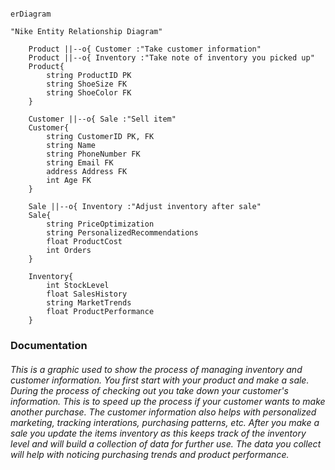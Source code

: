```mermaid

erDiagram

"Nike Entity Relationship Diagram"

    Product ||--o{ Customer :"Take customer information"
    Product ||--o{ Inventory :"Take note of inventory you picked up"
    Product{
        string ProductID PK
        string ShoeSize FK
        string ShoeColor FK
    }
    
    Customer ||--o{ Sale :"Sell item"
    Customer{
        string CustomerID PK, FK
        string Name
        string PhoneNumber FK
        string Email FK
        address Address FK
        int Age FK
    }
    
    Sale ||--o{ Inventory :"Adjust inventory after sale"
    Sale{
        string PriceOptimization
        string PersonalizedRecommendations
        float ProductCost
        int Orders
    }
    
    Inventory{
        int StockLevel
        float SalesHistory 
        string MarketTrends
        float ProductPerformance
    }

```

### Documentation

###### This is a graphic used to show the process of managing inventory and customer information. You first start with your product and make a sale. During the process of checking out you take down your customer's information. This is to speed up the process if your customer wants to make another purchase. The customer information also helps with personalized marketing, tracking interations, purchasing patterns, etc. After you make a sale you update the items inventory as this keeps track of the inventory level and will build a collection of data for further use. The data you collect will help with noticing purchasing trends and product performance.